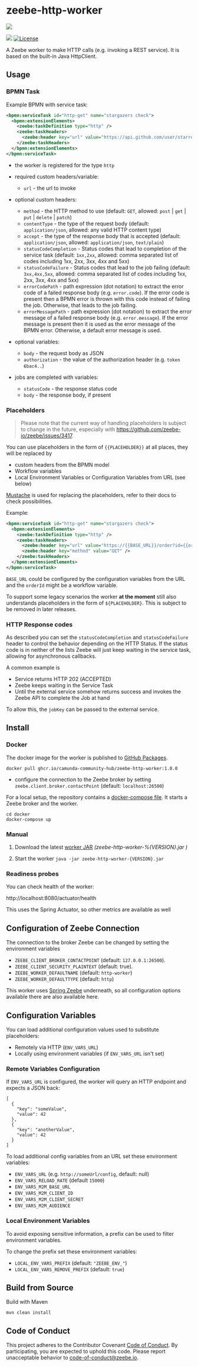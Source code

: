 # zeebe-http-worker

[![](https://img.shields.io/badge/Community%20Extension-An%20open%20source%20community%20maintained%20project-FF4700)](https://github.com/camunda-community-hub/community)

[![](https://img.shields.io/badge/Lifecycle-Stable-brightgreen)](https://github.com/Camunda-Community-Hub/community/blob/main/extension-lifecycle.md#stable-)
[![License](https://img.shields.io/badge/License-Apache%202.0-blue.svg)](https://opensource.org/licenses/Apache-2.0)

A Zeebe worker to make HTTP calls (e.g. invoking a REST service). It is based on the built-in Java HttpClient.

## Usage

### BPMN Task

Example BPMN with service task:

```xml
<bpmn:serviceTask id="http-get" name="stargazers check">
  <bpmn:extensionElements>
    <zeebe:taskDefinition type="http" />
    <zeebe:taskHeaders>
      <zeebe:header key="url" value="https://api.github.com/user/starred/zeebe-io/zeebe-http-worker" />
    </zeebe:taskHeaders>
  </bpmn:extensionElements>
</bpmn:serviceTask>
```

* the worker is registered for the type `http`
* required custom headers/variable:
  * `url` - the url to invoke
* optional custom headers:
  * `method` - the HTTP method to use (default: `GET`, allowed:  `post` | `get` | `put` | `delete` | `patch`)
  * `contentType` - the type of the request body (default: `application/json`, allowed: any valid HTTP content type)
  * `accept` - the type of the response body that is accepted (default: `application/json`, allowed: `application/json`, `text/plain`)
  * `statusCodeCompletion` - Status codes that lead to completion of the service task (default: `1xx,2xx`, allowed: comma separated list of codes including 1xx, 2xx, 3xx, 4xx and 5xx)
  * `statusCodeFailure` - Status codes that lead to the job failing  (default: `3xx,4xx,5xx`, allowed: comma separated list of codes including 1xx, 2xx, 3xx, 4xx and 5xx)
  * `errorCodePath` - path expression (dot notation) to extract the error code of a failed response body (e.g. `error.code`). If the error code is present then a BPMN error is thrown with this code instead of failing the job. Otherwise, that leads to the job failing.
  * `errorMessagePath` - path expression (dot notation) to extract the error message of a failed response body (e.g. `error.message`). If the error message is present then it is used as the error message of the BPMN error. Otherwise, a default error message is used.
  
* optional variables:
  * `body` - the request body as JSON
  * `authorization` - the value of the authorization header (e.g. `token 6bac4..`)
* jobs are completed with variables:
  * `statusCode` - the response status code
  * `body` - the response body, if present

### Placeholders

> Please note that the current way of handling placeholders is subject to change in the future, especially with https://github.com/zeebe-io/zeebe/issues/3417.

You can use placeholders in the form of `{{PLACEHOLDER}}` at all places, they will be replaced by 

* custom headers from the BPMN model
* Workflow variables
* Local Environment Variables or Configuration Variables from URL (see below)

[Mustache](https://github.com/spullara/mustache.java) is used for replacing the placeholders, refer to their docs to check possibilities.

Example:

```xml
<bpmn:serviceTask id="http-get" name="stargazers check">
  <bpmn:extensionElements>
    <zeebe:taskDefinition type="http" />
    <zeebe:taskHeaders>
      <zeebe:header key="url" value="https://{{BASE_URL}}/order?id={{orderId}}" />
      <zeebe:header key="method" value="GET" />
    </zeebe:taskHeaders>
  </bpmn:extensionElements>
</bpmn:serviceTask>
```

`BASE_URL` could be configured by the configuration variables from the URL and the `orderId` might be a workflow variable.

To support some legacy scenarios the worker **at the moment** still also understands placeholders in the form of `${PLACEHOLDER}`. This is subject to be removed in later releases.

### HTTP Response codes

As described you can set the `statusCodeCompletion` and `statusCodeFailure` header to control the behavior depending on the HTTP Status. If the status code is in neither of the lists Zeebe will just keep waiting in the service task, allowing for asynchronous callbacks.

A common example is 

* Service returns HTTP 202 (ACCEPTED)
* Zeebe keeps waiting in the Service Task
* Until the external service somehow returns success and invokes the Zeebe API to complete the Job at hand

To allow this, the `jobKey` can be passed to the external service.

## Install

### Docker

The docker image for the worker is published to [GitHub Packages](https://github.com/orgs/camunda-community-hub/packages/container/package/zeebe-http-worker).

```
docker pull ghcr.io/camunda-community-hub/zeebe-http-worker:1.0.0
```
* configure the connection to the Zeebe broker by setting `zeebe.client.broker.contactPoint` (default: `localhost:26500`) 

For a local setup, the repository contains a [docker-compose file](docker/docker-compose.yml). It starts a Zeebe broker and the worker. 

```
cd docker
docker-compose up
```

### Manual

1. Download the latest [worker JAR](https://github.com/camunda-community-hub/zeebe-http-worker/releases) _(zeebe-http-worker-%{VERSION}.jar
)_

1. Start the worker
    `java -jar zeebe-http-worker-{VERSION}.jar`

### Readiness probes

You can check health of the worker:

  http://localhost:8080/actuator/health

This uses the Spring Actuator, so other metrics are available as well

## Configuration of Zeebe Connection

The connection to the broker Zeebe can be changed by setting the environment variables 

* `ZEEBE_CLIENT_BROKER_CONTACTPOINT` (default: `127.0.0.1:26500`).
* `ZEEBE_CLIENT_SECURITY_PLAINTEXT` (default: true).
* `ZEEBE_WORKER_DEFAULTNAME` (default: `http-worker`)
* `ZEEBE_WORKER_DEFAULTTYPE` (default: `http`)

This worker uses [Spring Zeebe]( https://github.com/zeebe-io/spring-zeebe/) underneath, so all configuration options available there are also available here.

## Configuration Variables

You can load additional configuration values used to substitute placeholders:
- Remotely via HTTP (`ENV_VARS_URL`)
- Locally using environment variables (if `ENV_VARS_URL` isn't set)

### Remote Variables Configuration

If `ENV_VARS_URL` is configured, the worker will query an HTTP endpoint and expects a JSON back:

```
[
  {
    "key": "someValue",
    "value": 42
  },
  {
    "key": "anotherValue",
    "value": 42
  }
]
```

To load additional config variables from an URL set these environment variables:

* `ENV_VARS_URL` (e.g. `http://someUrl/config`, default: null)
* `ENV_VARS_RELOAD_RATE` (default `15000`)
* `ENV_VARS_M2M_BASE_URL`
* `ENV_VARS_M2M_CLIENT_ID`
* `ENV_VARS_M2M_CLIENT_SECRET`
* `ENV_VARS_M2M_AUDIENCE`

### Local Environment Variables

To avoid exposing sensitive information, a prefix can be used to filter environment variables.

To change the prefix set these environment variables:
* `LOCAL_ENV_VARS_PREFIX` (default: `"ZEEBE_ENV_"`)
* `LOCAL_ENV_VARS_REMOVE_PREFIX` (default: `true`)

## Build from Source

Build with Maven

`mvn clean install`

## Code of Conduct

This project adheres to the Contributor Covenant [Code of
Conduct](/CODE_OF_CONDUCT.md). By participating, you are expected to uphold
this code. Please report unacceptable behavior to code-of-conduct@zeebe.io.
